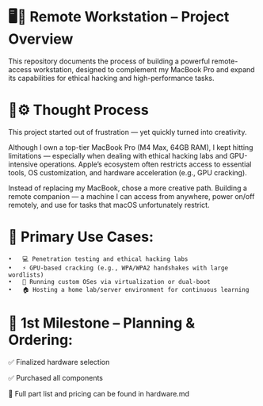 # 🖥️🛜 Remote Workstation – Project Overview

This repository documents the process of building a powerful remote-access workstation, designed to complement my MacBook Pro and expand its capabilities for ethical hacking and high-performance tasks.

# 🧠⚙️ Thought Process

This project started out of frustration — yet quickly turned into creativity.

Although I own a top-tier MacBook Pro (M4 Max, 64GB RAM), I kept hitting limitations — especially when dealing with ethical hacking labs and GPU-intensive operations. Apple’s ecosystem often restricts access to essential tools, OS customization, and hardware acceleration (e.g., GPU cracking).

Instead of replacing my MacBook, chose a more creative path. Building a remote companion — a machine I can access from anywhere, power on/off remotely, and use for tasks that macOS unfortunately restrict.

# 🔧 Primary Use Cases:
	•	💻 Penetration testing and ethical hacking labs
	•	⚡ GPU-based cracking (e.g., WPA/WPA2 handshakes with large wordlists)
	•	🧪 Running custom OSes via virtualization or dual-boot
	•	🏠 Hosting a home lab/server environment for continuous learning

# 📍 1st Milestone – Planning & Ordering:
✅ Finalized hardware selection

✅ Purchased all components

📄 Full part list and pricing can be found in hardware.md